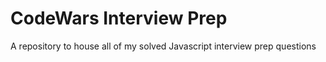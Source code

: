 # CodeWars Interview Prep

A repository to house all of my solved Javascript interview prep questions
